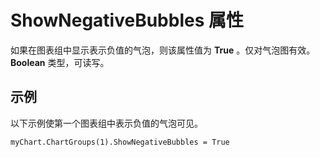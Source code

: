 
# ShowNegativeBubbles 属性

如果在图表组中显示表示负值的气泡，则该属性值为  **True** 。仅对气泡图有效。 **Boolean** 类型，可读写。


## 示例

以下示例使第一个图表组中表示负值的气泡可见。


```
myChart.ChartGroups(1).ShowNegativeBubbles = True
```

